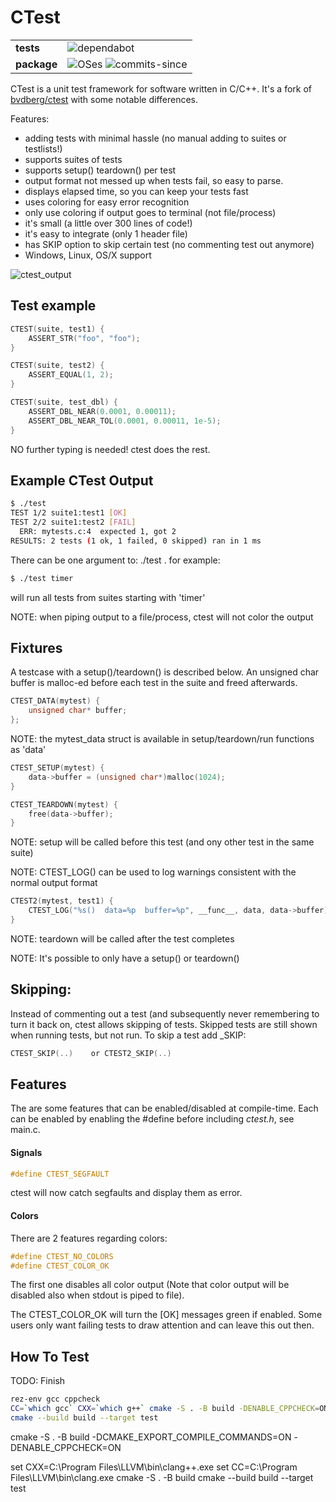 # CTest

|             |                                                                                                                                                                               |
|-------------|-------------------------------------------------------------------------------------------------------------------------------------------------------------------------------|
| **tests**   | ![dependabot](https://img.shields.io/badge/dependabot-025E8C?style=for-the-badge&logo=dependabot&logoColor=white)                                                              |
| **package** | ![OSes](https://img.shields.io/badge/os-linux%20%7C%20macOS%20%7C%20windows-blue) ![commits-since](https://img.shields.io/github/commits-since/ColinKennedy/ctest/v1.0.0.svg) |


CTest is a unit test framework for software written in C/C++. It's a fork of
[bvdberg/ctest](https://github.com/bvdberg/ctest/fork) with some notable
differences.

Features:
* adding tests with minimal hassle (no manual adding to suites or testlists!)
* supports suites of tests
* supports setup()  teardown() per test
* output format not messed up when tests fail, so easy to parse.
* displays elapsed time, so you can keep your tests fast
* uses coloring for easy error recognition
* only use coloring if output goes to terminal (not file/process)
* it's small (a little over 300 lines of code!)
* it's easy to integrate (only 1 header file)
* has SKIP option to skip certain test (no commenting test out anymore)
* Windows, Linux, OS/X support

![ctest_output](https://github.com/ColinKennedy/ctest/assets/10103049/95a83d54-0d22-4228-a828-0a10a126098f)

## Test example
```c
CTEST(suite, test1) {
    ASSERT_STR("foo", "foo");
}

CTEST(suite, test2) {
    ASSERT_EQUAL(1, 2);
}

CTEST(suite, test_dbl) {
    ASSERT_DBL_NEAR(0.0001, 0.00011);
    ASSERT_DBL_NEAR_TOL(0.0001, 0.00011, 1e-5);
}
```

NO further typing is needed! ctest does the rest.


## Example CTest Output
```bash
$ ./test
TEST 1/2 suite1:test1 [OK]
TEST 2/2 suite1:test2 [FAIL]
  ERR: mytests.c:4  expected 1, got 2
RESULTS: 2 tests (1 ok, 1 failed, 0 skipped) ran in 1 ms
```

There can be one argument to: ./test <suite>. for example:
```bash
$ ./test timer
```
will run all tests from suites starting with 'timer'

NOTE: when piping output to a file/process, ctest will not color the output


## Fixtures
A testcase with a setup()/teardown() is described below. An unsigned
char buffer is malloc-ed before each test in the suite and freed afterwards.
```c
CTEST_DATA(mytest) {
    unsigned char* buffer;
};
```

NOTE: the mytest_data struct is available in setup/teardown/run functions as 'data'
```c
CTEST_SETUP(mytest) {
    data->buffer = (unsigned char*)malloc(1024);
}

CTEST_TEARDOWN(mytest) {
    free(data->buffer);
}
```

NOTE: setup will be called before this test (and ony other test in the same suite)

NOTE: CTEST_LOG() can be used to log warnings consistent with the normal output format
```c
CTEST2(mytest, test1) {
    CTEST_LOG("%s()  data=%p  buffer=%p", __func__, data, data->buffer);
}
```

NOTE: teardown will be called after the test completes

NOTE: It's possible to only have a setup() or teardown()

## Skipping:
Instead of commenting out a test (and subsequently never remembering to turn it
back on, ctest allows skipping of tests. Skipped tests are still shown when running
tests, but not run. To skip a test add _SKIP:
```c
CTEST_SKIP(..)    or CTEST2_SKIP(..)
```

## Features

The are some features that can be enabled/disabled at compile-time. Each can
be enabled by enabling the #define before including *ctest.h*, see main.c.

#### Signals

```c
#define CTEST_SEGFAULT
```
ctest will now catch segfaults and display them as error.

#### Colors

There are 2 features regarding colors:
```c
#define CTEST_NO_COLORS
#define CTEST_COLOR_OK
```

The first one disables all color output (Note that color output will be
disabled also when stdout is piped to file).

The CTEST_COLOR_OK will turn the [OK] messages green if enabled. Some users
only want failing tests to draw attention and can leave this out then.

## How To Test
TODO: Finish
```sh
rez-env gcc cppcheck
CC=`which gcc` CXX=`which g++` cmake -S . -B build -DENABLE_CPPCHECK=ON
cmake --build build --target test
```
cmake -S . -B build -DCMAKE_EXPORT_COMPILE_COMMANDS=ON -DENABLE_CPPCHECK=ON

set CXX=C:\Program Files\LLVM\bin\clang++.exe
set CC=C:\Program Files\LLVM\bin\clang.exe
cmake -S . -B build
cmake --build build --target test
